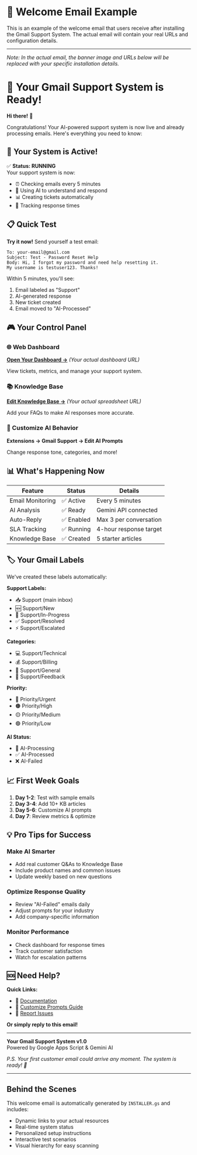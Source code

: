# 📧 Welcome Email Example

This is an example of the welcome email that users receive after installing the Gmail Support System. The actual email will contain your real URLs and configuration details.

---

*Note: In the actual email, the banner image and URLs below will be replaced with your specific installation details.*

# 🎉 Your Gmail Support System is Ready!

**Hi there!** 👋

Congratulations! Your AI-powered support system is now live and already processing emails. Here's everything you need to know:

## 🚀 Your System is Active!

✅ **Status: RUNNING**  
Your support system is now:
- ⏰ Checking emails every 5 minutes
- 🤖 Using AI to understand and respond
- 📊 Creating tickets automatically
- 🎯 Tracking response times

## 📋 Quick Test

**Try it now!** Send yourself a test email:

```
To: your-email@gmail.com
Subject: Test - Password Reset Help
Body: Hi, I forgot my password and need help resetting it. 
My username is testuser123. Thanks!
```

Within 5 minutes, you'll see:
1. Email labeled as "Support"
2. AI-generated response
3. New ticket created
4. Email moved to "AI-Processed"

## 🎮 Your Control Panel

### 🌐 Web Dashboard
[**Open Your Dashboard →**](https://script.google.com/your-web-app-url) *(Your actual dashboard URL)*

View tickets, metrics, and manage your support system.

### 📚 Knowledge Base
[**Edit Knowledge Base →**](https://docs.google.com/spreadsheets/your-kb-url) *(Your actual spreadsheet URL)*

Add your FAQs to make AI responses more accurate.

### 🎨 Customize AI Behavior
**Extensions → Gmail Support → Edit AI Prompts**

Change response tone, categories, and more!

## 📊 What's Happening Now

| Feature | Status | Details |
|---------|--------|---------|
| Email Monitoring | ✅ Active | Every 5 minutes |
| AI Analysis | ✅ Ready | Gemini API connected |
| Auto-Reply | ✅ Enabled | Max 3 per conversation |
| SLA Tracking | ✅ Running | 4-hour response target |
| Knowledge Base | ✅ Created | 5 starter articles |

## 🏷️ Your Gmail Labels

We've created these labels automatically:

**Support Labels:**
- 📥 Support (main inbox)
- 🆕 Support/New
- 🔄 Support/In-Progress
- ✅ Support/Resolved
- ⚡ Support/Escalated

**Categories:**
- 💻 Support/Technical
- 💰 Support/Billing
- 📝 Support/General
- 💭 Support/Feedback

**Priority:**
- 🔴 Priority/Urgent
- 🟠 Priority/High
- 🟡 Priority/Medium
- 🟢 Priority/Low

**AI Status:**
- 🤖 AI-Processing
- ✅ AI-Processed
- ❌ AI-Failed

## 📈 First Week Goals

1. **Day 1-2**: Test with sample emails
2. **Day 3-4**: Add 10+ KB articles
3. **Day 5-6**: Customize AI prompts
4. **Day 7**: Review metrics & optimize

## 💡 Pro Tips for Success

### Make AI Smarter
- Add real customer Q&As to Knowledge Base
- Include product names and common issues
- Update weekly based on new questions

### Optimize Response Quality
- Review "AI-Failed" emails daily
- Adjust prompts for your industry
- Add company-specific information

### Monitor Performance
- Check dashboard for response times
- Track customer satisfaction
- Watch for escalation patterns

## 🆘 Need Help?

**Quick Links:**
- 📖 [Documentation](https://github.com/franzenzenhofer/gmail-support-apps-script)
- 🎨 [Customize Prompts Guide](PROMPT_CUSTOMIZATION_GUIDE.md)
- 🐛 [Report Issues](https://github.com/franzenzenhofer/gmail-support-apps-script/issues)

**Or simply reply to this email!**

---

**Your Gmail Support System v1.0**  
Powered by Google Apps Script & Gemini AI

*P.S. Your first customer email could arrive any moment. The system is ready! 🚀*

---

## Behind the Scenes

This welcome email is automatically generated by `INSTALLER.gs` and includes:
- Dynamic links to your actual resources
- Real-time system status
- Personalized setup instructions
- Interactive test scenarios
- Visual hierarchy for easy scanning